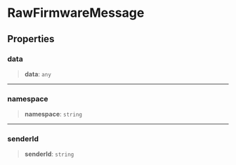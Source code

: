 # RawFirmwareMessage

## Properties

### data

> **data**: `any`

***

### namespace

> **namespace**: `string`

***

### senderId

> **senderId**: `string`
